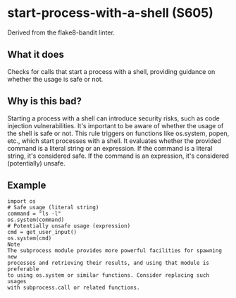 # start-process-with-a-shell (S605)
Derived from the flake8-bandit linter.
## What it does
Checks for calls that start a process with a shell, providing guidance on
whether the usage is safe or not.
## Why is this bad?
Starting a process with a shell can introduce security risks, such as
code injection vulnerabilities. It's important to be aware of whether the
usage of the shell is safe or not.
This rule triggers on functions like os.system, popen, etc., which
start processes with a shell. It evaluates whether the provided command
is a literal string or an expression. If the command is a literal string,
it's considered safe. If the command is an expression, it's considered
(potentially) unsafe.
## Example
```
import os
# Safe usage (literal string)
command = "ls -l"
os.system(command)
# Potentially unsafe usage (expression)
cmd = get_user_input()
os.system(cmd)
Note
The subprocess module provides more powerful facilities for spawning new
processes and retrieving their results, and using that module is preferable
to using os.system or similar functions. Consider replacing such usages
with subprocess.call or related functions.
```